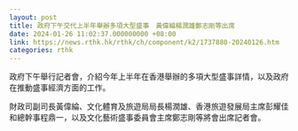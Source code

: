 ```yaml
---
layout: post
title: 政府下午交代上半年舉辦多項大型盛事　黃偉綸楊潤雄鄭志剛等出席
date: 2024-01-26 11:02:37.000000000 +08:00
link: https://news.rthk.hk/rthk/ch/component/k2/1737880-20240126.htm
categories: rthk
---
```


政府下午舉行記者會，介紹今年上半年在香港舉辦的多項大型盛事詳情，以及政府在推動盛事經濟方面的工作。

財政司副司長黃偉綸、文化體育及旅遊局局長楊潤雄、香港旅遊發展局主席彭耀佳和總幹事程鼎一，以及文化藝術盛事委員會主席鄭志剛等將會出席記者會。
